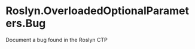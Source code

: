 Roslyn.OverloadedOptionalParameters.Bug
=======================================

Document a bug found in the Roslyn CTP
